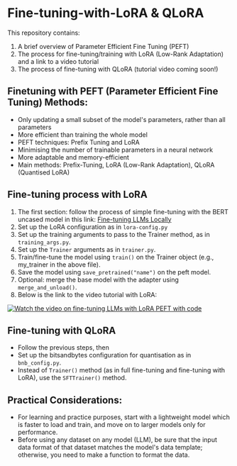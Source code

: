 # Fine-tuning-with-LoRA & QLoRA

This repository contains:
1. A brief overview of Parameter Efficient Fine Tuning (PEFT)
2. The process for fine-tuning/training with LoRA (Low-Rank Adaptation) and a link to a video tutorial
3. The process of fine-tuning with QLoRA (tutorial video coming soon!)

## Finetuning with PEFT (Parameter Efficient Fine Tuning) Methods:

- Only updating a small subset of the model's parameters, rather than all parameters
- More efficient than training the whole model
- PEFT techniques: Prefix Tuning and LoRA
- Minimising the number of trainable parameters in a neural network
- More adaptable and memory-efficient
- Main methods: Prefix-Tuning, LoRA (Low-Rank Adaptation), QLoRA (Quantised LoRA)

## Fine-tuning process with LoRA

1. The first section: follow the process of simple fine-tuning with the BERT uncased model in this link: [Fine-tuning LLMs Locally](https://github.com/Maryam-Nasseri/Fine-tuning-LLMs-Locally)
2. Set up the LoRA configuration as in `lora-config.py`
3. Set up the training arguments to pass to the Trainer method, as in `training_args.py`.
4. Set up the `Trainer` arguments as in `trainer.py`.
5. Train/fine-tune the model using `train()` on the Trainer object (e.g., my_trainer in the above file).
6. Save the model using `save_pretrained("name")` on the peft model.
7. Optional: merge the base model with the adapter using `merge_and_unload()`.
8. Below is the link to the video tutorial with LoRA:

[![Watch the video on fine-tuning LLMs with LoRA PEFT with code](https://img.youtube.com/vi/aj1V9_5nAfo/maxresdefault.jpg)](https://youtu.be/aj1V9_5nAfo) 

## Fine-tuning with QLoRA

- Follow the previous steps, then
- Set up the bitsandbytes configuration for quantisation as in `bnb_config.py`.
- Instead of `Trainer()` method (as in full fine-tuning and fine-tuning with LoRA), use the `SFTTrainer()` method.


## Practical Considerations:
- For learning and practice purposes, start with a lightweight model which is faster to load and train, and move on to larger models only for performance.
- Before using any dataset on any model (LLM), be sure that the input data format of that dataset matches the model's data template; otherwise, you need to make a function to format the data.
